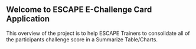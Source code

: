 Welcome to ESCAPE E-Challenge Card Application
------------------------------------------------

This overview of the project is to help ESCAPE Trainers to consolidate all of the participants challenge score in a Summarize Table/Charts.
